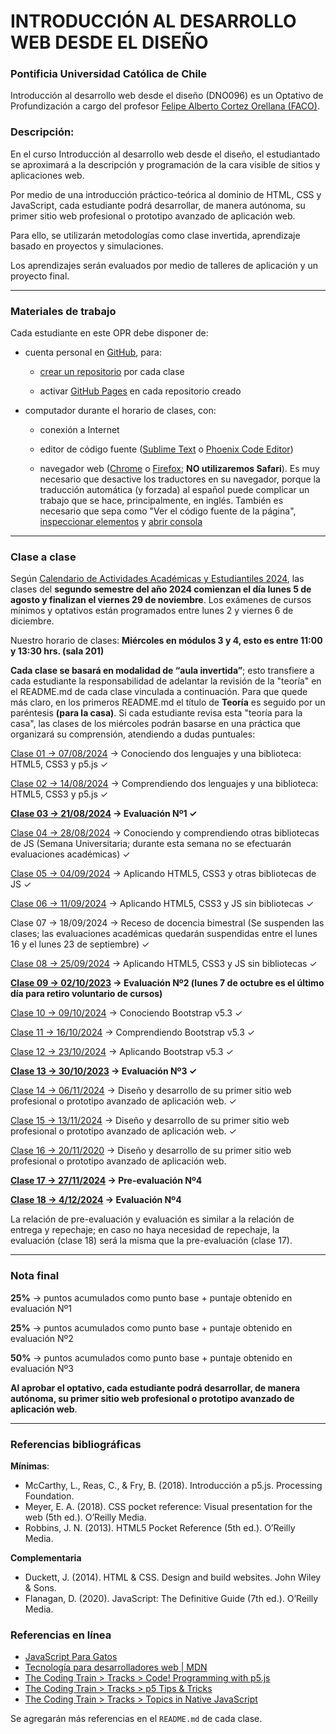 # INTRODUCCIÓN AL DESARROLLO WEB DESDE EL DISEÑO

### Pontificia Universidad Católica de Chile

Introducción al desarrollo web desde el diseño (DNO096) es un Optativo de Profundización a cargo del profesor [Felipe Alberto Cortez Orellana (FACO)](https://faco.cl/).

### Descripción:

En el curso Introducción al desarrollo web desde el diseño, el estudiantado se aproximará a la descripción y programación de la cara visible de sitios y aplicaciones web. 

Por medio de una introducción práctico-teórica al dominio de HTML, CSS y JavaScript, cada estudiante podrá desarrollar, de manera autónoma, su primer sitio web profesional o prototipo avanzado de aplicación web. 

Para ello, se utilizarán metodologías como clase invertida, aprendizaje basado en proyectos y simulaciones. 

Los aprendizajes serán evaluados por medio de talleres de aplicación y un proyecto final.

- - - - - - - - - -

### Materiales de trabajo

Cada estudiante en este OPR debe disponer de:

- cuenta personal en [GitHub](https://github.com/join), para:

  - [crear un repositorio](https://docs.github.com/es/get-started/quickstart/create-a-repo) por cada clase

  - activar [GitHub Pages](https://docs.github.com/es/pages/getting-started-with-github-pages/creating-a-github-pages-site) en cada repositorio creado

- computador durante el horario de clases, con:

  - conexión a Internet

  - editor de código fuente ([Sublime Text](https://www.sublimetext.com/) o [Phoenix Code Editor](https://phcode.dev/))

  - navegador web ([Chrome](https://www.google.com/intl/es-419/chrome/) o [Firefox](https://www.mozilla.org/es-CL/firefox/new/); **NO utilizaremos Safari**). Es muy necesario que desactive los traductores en su navegador, porque la traducción automática (y forzada) al español puede complicar un trabajo que se hace, principalmente, en inglés. También es necesario que sepa como "Ver el código fuente de la página", [inspeccionar elementos](https://support.hostinger.es/es/articles/2333029-como-inspeccionar-los-elementos-del-sitio-web) y [abrir consola](https://transferwise.com/es/help/articles/2954851/como-abrir-la-consola-de-tu-navegador)

- - - - - - - - -

### Clase a clase

Según [Calendario de Actividades Académicas y Estudiantiles 2024](https://registrosacademicos.uc.cl/wp-content/uploads/2023/11/Calendario-Academico-2024.pdf), las clases del **segundo semestre del año 2024 comienzan el día lunes 5 de agosto y finalizan el viernes 29 de noviembre**. Los exámenes de cursos mínimos y optativos están programados entre lunes 2 y viernes 6 de diciembre.

Nuestro horario de clases: **Miércoles en módulos 3 y 4, esto es entre 11:00 y 13:30 hrs. (sala 201)**

**Cada clase se basará en modalidad de “aula invertida”**; esto transfiere a cada estudiante la responsabilidad de adelantar la revisión de la "teoría" en el README.md de cada clase vinculada a continuación. Para que quede más claro, en los primeros README.md el título de **Teoría** es seguido por un paréntesis **(para la casa)**. Si cada estudiante revisa esta "teoría para la casa", las clases de los miércoles podrán basarse en una práctica que organizará su comprensión, atendiendo a dudas puntuales:

[Clase 01 → 07/08/2024](https://github.com/profesorfaco/dno096-2024/tree/main/clase-01) → Conociendo dos lenguajes y una biblioteca: HTML5, CSS3 y p5.js ✓

[Clase 02 → 14/08/2024](https://github.com/profesorfaco/dno096-2024/tree/main/clase-02) → Comprendiendo dos lenguajes y una biblioteca: HTML5, CSS3 y p5.js ✓

**[Clase 03 → 21/08/2024](https://github.com/profesorfaco/dno096-2024/tree/main/clase-03) → Evaluación Nº1 ✓**

[Clase 04 → 28/08/2024](https://github.com/profesorfaco/dno096-2024/tree/main/clase-04) → Conociendo y comprendiendo otras bibliotecas de JS (Semana Universitaria; durante esta semana no se efectuarán evaluaciones académicas) ✓

[Clase 05 → 04/09/2024](https://github.com/profesorfaco/dno096-2024/tree/main/clase-05) → Aplicando HTML5, CSS3 y otras bibliotecas de JS ✓

[Clase 06 → 11/09/2024](https://github.com/profesorfaco/dno096-2024/tree/main/clase-06) → Aplicando HTML5, CSS3 y JS sin bibliotecas ✓

Clase 07 → 18/09/2024 → Receso de docencia bimestral (Se suspenden las clases; las evaluaciones académicas quedarán suspendidas entre el lunes 16 y el lunes 23 de septiembre) ✓

[Clase 08 → 25/09/2024](https://github.com/profesorfaco/dno096-2024/tree/main/clase-08) → Aplicando HTML5, CSS3 y JS sin bibliotecas ✓

**[Clase 09 → 02/10/2023](https://github.com/profesorfaco/dno096-2024/tree/main/clase-09) → Evaluación Nº2 (lunes 7 de octubre es el último día para retiro voluntario de cursos)**

[Clase 10 → 09/10/2024](https://github.com/profesorfaco/dno096-2024/tree/main/clase-10) → Conociendo Bootstrap v5.3 ✓

[Clase 11 → 16/10/2024](https://github.com/profesorfaco/dno096-2024/tree/main/clase-11) → Comprendiendo Bootstrap v5.3 ✓

[Clase 12 → 23/10/2024](https://github.com/profesorfaco/dno096-2024/tree/main/clase-12) → Aplicando Bootstrap v5.3 ✓

**[Clase 13 → 30/10/2023](https://github.com/profesorfaco/dno096-2024/tree/main/clase-13) → Evaluación Nº3 ✓**

[Clase 14 → 06/11/2024](https://github.com/profesorfaco/dno096-2024/tree/main/clase-14) → Diseño y desarrollo de su primer sitio web profesional o prototipo avanzado de aplicación web. ✓

[Clase 15 → 13/11/2024](https://github.com/profesorfaco/dno096-2024/tree/main/clase-15) → Diseño y desarrollo de su primer sitio web profesional o prototipo avanzado de aplicación web. ✓

[Clase 16 → 20/11/2020](https://github.com/profesorfaco/dno096-2024/tree/main/clase-16) → Diseño y desarrollo de su primer sitio web profesional o prototipo avanzado de aplicación web.

**[Clase 17 → 27/11/2024](https://github.com/profesorfaco/dno096-2024/tree/main/clase-17) → Pre-evaluación Nº4**

**[Clase 18 → 4/12/2024](https://github.com/profesorfaco/dno096-2024/tree/main/clase-18) → Evaluación Nº4**

La relación de pre-evaluación y evaluación es similar a la relación de entrega y repechaje; en caso no haya necesidad de repechaje, la evaluación (clase 18) será la misma que la pre-evaluación (clase 17).

- - - - - - - -

### Nota final

**25%** → puntos acumulados como punto base + puntaje obtenido en evaluación Nº1

**25%** → puntos acumulados como punto base + puntaje obtenido en evaluación Nº2

**50%** → puntos acumulados como punto base + puntaje obtenido en evaluación Nº3

**Al aprobar el optativo, cada estudiante podrá desarrollar, de manera autónoma, su primer sitio web profesional o prototipo avanzado de aplicación web**.

- - - - - - - 

### Referencias bibliográficas

**Mínimas**:

- McCarthy, L., Reas, C., & Fry, B. (2018). Introducción a p5.js. Processing Foundation.
- Meyer, E. A. (2018). CSS pocket reference: Visual presentation for the web (5th ed.). O’Reilly Media.
- Robbins, J. N. (2013). HTML5 Pocket Reference (5th ed.). O’Reilly Media.

**Complementaria**

- Duckett, J. (2014). HTML & CSS. Design and build websites. John Wiley & Sons.
- Flanagan, D. (2020). JavaScript: The Definitive Guide (7th ed.). O’Reilly Media.

### Referencias en línea

- [JavaScript Para Gatos](https://jsparagatos.com/)
- [Tecnología para desarrolladores web | MDN](https://developer.mozilla.org/es/docs/Web)
- [The Coding Train > Tracks > Code! Programming with p5.js](https://thecodingtrain.com/tracks/code-programming-with-p5-js)
- [The Coding Train > Tracks > p5 Tips & Tricks](https://thecodingtrain.com/tracks/p5-tips-and-tricks)
- [The Coding Train	> Tracks > Topics in Native JavaScript](https://thecodingtrain.com/tracks/topics-in-native-javascript)

Se agregarán más referencias en el `README.md` de cada clase.
